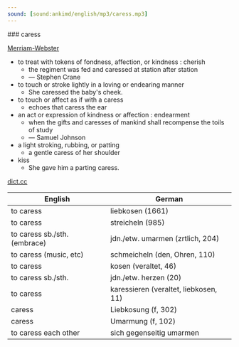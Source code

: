 ```yaml
---
sound: [sound:ankimd/english/mp3/caress.mp3]
---
```


\### caress

[Merriam-Webster](https://www.merriam-webster.com/dictionary/caress)

- to treat with tokens of fondness, affection, or kindness : cherish
    - the regiment was fed and caressed at station after station
    - — Stephen Crane
- to touch or stroke lightly in a loving or endearing manner
    - She caressed the baby's cheek.
- to touch or affect as if with a caress
    - echoes that caress the ear
- an act or expression of kindness or affection : endearment
    - when the gifts and caresses of mankind shall recompense the toils of study
    - — Samuel Johnson
- a light stroking, rubbing, or patting
    - a gentle caress of her shoulder
- kiss
    - She gave him a parting caress.

[dict.cc](https://www.dict.cc/caress)

| English        | German       |
| -------------- | ------------ |
| to caress | liebkosen (1661) |
| to caress | streicheln (985) |
| to caress sb./sth. (embrace) | jdn./etw. umarmen (zrtlich, 204) |
| to caress (music, etc) | schmeicheln (den, Ohren, 110) |
| to caress | kosen (veraltet, 46) |
| to caress sb./sth. | jdn./etw. herzen (20) |
| to caress | karessieren (veraltet, liebkosen, 11) |
| caress | Liebkosung (f, 302) |
| caress | Umarmung (f, 102) |
| to caress each other | sich gegenseitig umarmen |

